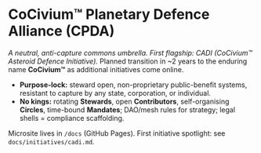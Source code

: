 # CoCivium™ Planetary Defence Alliance (CPDA)
*A neutral, anti-capture commons umbrella. First flagship: CADI (CoCivium™ Asteroid Defence Initiative).*
Planned transition in ~2 years to the enduring name **CoCivium™** as additional initiatives come online.

- **Purpose-lock:** steward open, non-proprietary public-benefit systems, resistant to capture by any state, corporation, or individual.
- **No kings:** rotating **Stewards**, open **Contributors**, self-organising **Circles**, time-bound **Mandates**; DAO/mesh rules for strategy; legal shells = compliance scaffolding.

Microsite lives in `/docs` (GitHub Pages). First initiative spotlight: see `docs/initiatives/cadi.md`.

